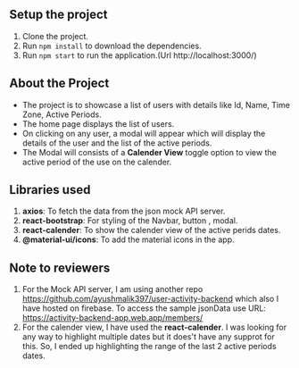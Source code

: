 ## Setup the project

1. Clone the project.
2. Run `npm install` to download the dependencies.
3. Run `npm start` to run the application.(Url http://localhost:3000/)

## About the Project

- The project is to showcase a list of users with details like Id, Name, Time Zone, Active Periods.
- The home page displays the list of users.
- On clicking on any user, a modal will appear which will display the details of the user and the list of the active periods.
- The Modal will consists of a **Calender View** toggle option to view the active period of the use on the calender.

## Libraries used

1. **axios**: To fetch the data from the json mock API server.
2. **react-bootstrap**: For styling of the Navbar, button , modal.
3. **react-calender**: To show the calender view of the active perids dates.
4. **@material-ui/icons**: To add the material icons in the app.

## Note to reviewers

1. For the Mock API server, I am using another repo https://github.com/ayushmalik397/user-activity-backend which also I have hosted on firebase. To access the sample jsonData use URL: https://activity-backend-app.web.app/members/
2. For the calender view, I have used the **react-calender**. I was looking for any way to highlight multiple dates but it does't have any supprot for this. So, I ended up highlighting the range of the last 2 active periods dates.
